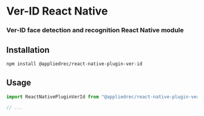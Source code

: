# Ver-ID React Native

### Ver-ID face detection and recognition React Native module

## Installation

```sh
npm install @appliedrec/react-native-plugin-ver-id
```

## Usage

```js
import ReactNativePluginVerId from "@appliedrec/react-native-plugin-ver-id";

// ...


```
